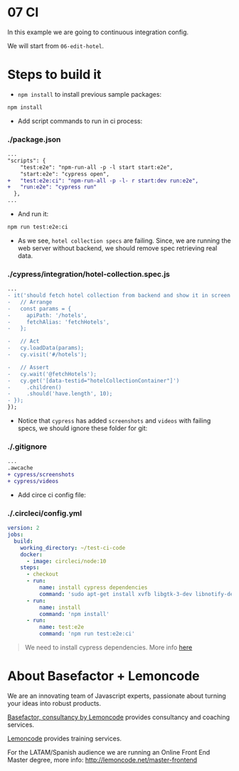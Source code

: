 # 07 CI

In this example we are going to continuous integration config.

We will start from `06-edit-hotel`.

# Steps to build it

- `npm install` to install previous sample packages:

```bash
npm install
```

- Add script commands to run in ci process:

### ./package.json

```diff
...
"scripts": {
    "test:e2e": "npm-run-all -p -l start start:e2e",
    "start:e2e": "cypress open",
+   "test:e2e:ci": "npm-run-all -p -l- r start:dev run:e2e",
+   "run:e2e": "cypress run"
  },
...
```

- And run it:

```bash
npm run test:e2e:ci
```

- As we see, `hotel collection specs` are failing. Since, we are running the web server without backend, we should remove spec retrieving real data.

### ./cypress/integration/hotel-collection.spec.js

```diff
...
- it('should fetch hotel collection from backend and show it in screen when visit /hotels urls', () => {
-   // Arrange
-   const params = {
-     apiPath: '/hotels',
-     fetchAlias: 'fetchHotels',
-   };

-   // Act
-   cy.loadData(params);
-   cy.visit('#/hotels');

-   // Assert
-   cy.wait('@fetchHotels');
-   cy.get('[data-testid="hotelCollectionContainer"]')
-     .children()
-     .should('have.length', 10);
- });
});

```

- Notice that `cypress` has added `screenshots` and `videos` with failing specs, we should ignore these folder for git:

### ./.gitignore

```diff
...
.awcache
+ cypress/screenshots
+ cypress/videos

```

- Add circe ci config file:

### ./.circleci/config.yml

```yml
version: 2
jobs:
  build:
    working_directory: ~/test-ci-code
    docker:
      - image: circleci/node:10
    steps:
      - checkout
      - run:
          name: install cypress dependencies
          command: 'sudo apt-get install xvfb libgtk-3-dev libnotify-dev libgconf-2-4 libnss3 libxss1 libasound2'
      - run:
          name: install
          command: 'npm install'
      - run:
          name: test:e2e
          command: 'npm run test:e2e:ci'
```

> We need to install cypress dependencies. More info [here](https://docs.cypress.io/guides/guides/continuous-integration.html#Advanced-setup)

# About Basefactor + Lemoncode

We are an innovating team of Javascript experts, passionate about turning your ideas into robust products.

[Basefactor, consultancy by Lemoncode](http://www.basefactor.com) provides consultancy and coaching services.

[Lemoncode](http://lemoncode.net/services/en/#en-home) provides training services.

For the LATAM/Spanish audience we are running an Online Front End Master degree, more info: http://lemoncode.net/master-frontend
